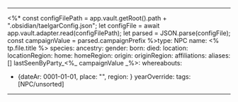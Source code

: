  ---
<%* const configFilePath = app.vault.getRoot().path  + ".obsidian/taelgarConfig.json";
let configFile = await app.vault.adapter.read(configFilePath);
let parsed = JSON.parse(configFile);       
const campaignValue = parsed.campaignPrefix
%>type: NPC
name: <% tp.file.title %>
species: 
ancestry: 
gender: 
born: 
died: 
location: 
locationRegion:
home: 
homeRegion:
origin:
originRegion:
affiliations: 
aliases: []
lastSeenByParty_<%_ campaignValue _%>: 
whereabouts: 
- {dateAr: 0001-01-01, place: "", region: }
yearOverride: 
tags: [NPC/unsorted]
---